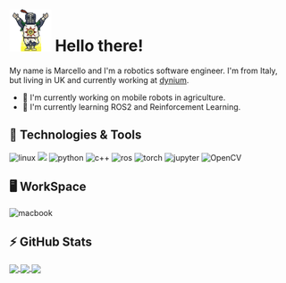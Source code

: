 <!--<p align="center">
  <a href="https://www.youtube.com/watch?v=oyA8odjCzZ4"><img src="https://img.shields.io/badge/GIT%20GUD-R%20U%20CASUL%3F-yellow?style=for-the-badge" alt="git_gud"/></a>
</p>-->

# <img src="https://raw.githubusercontent.com/mcarfagno/mcarfagno/main/praise_the_sun.gif" width="75px"> Hello there!
My name is Marcello and I'm a robotics software engineer. I'm from Italy, but living in UK and currently working at [dynium](https://dynium.ai/).
- :rocket: I'm currently working on mobile robots in agriculture.
- 🌱 I'm currently learning ROS2 and Reinforcement Learning.

## 🔧 Technologies & Tools
<!-- coutresy of https://github.com/alexandresanlim/Badges4-README.md-Profile-->
![linux](https://img.shields.io/badge/Linux-informational?style=for-the-badge&logo=linux&logoColor=white&color=d70a53)
![](https://img.shields.io/badge/vim-informational?style=for-the-badge&logo=Vim&logoColor=white&color=019733)
![python](https://img.shields.io/badge/python-%233776AB.svg?&style=for-the-badge&logo=python&logoColor=white)
![c++](https://img.shields.io/badge/c++%20-%2300599C.svg?&style=for-the-badge&logo=c%2B%2B&logoColor=white)
![ros](https://img.shields.io/badge/ROS-informational?&style=for-the-badge&color=000080)
![torch](https://img.shields.io/badge/PyTorch-informational?&style=for-the-badge&logo=PyTorch&logoColor=white&color=EE4C2C)
![jupyter](https://img.shields.io/badge/Jupyter-informational?&style=for-the-badge&logo=Jupyter&logoColor=white&color=F37626)
![OpenCV](https://img.shields.io/badge/OpenCV-informational?&style=for-the-badge&color=blue)

## :desktop_computer: WorkSpace
![macbook](https://img.shields.io/badge/apple-macbook%20pro%2013%202016-%23999999.svg?&style=for-the-badge&logo=apple&logoColor=white)

## ⚡ GitHub Stats
<a href="https://github.com/mcarfagno/mcarfagno">
  <img align="center" height="137.3px" src="https://github-readme-stats.vercel.app/api?username=mcarfagno&count_private=true&show_icons=true&bg_color=30,5f72bd,9b23ea&title_color=fff&text_color=fff&icon_color=fff" />
</a>

<a href="https://github.com/mcarfagno/mcarfagno">
  <img align="center" height="137.3px" src="https://github-readme-stats.vercel.app/api/top-langs/?username=mcarfagno&layout=compact&bg_color=30,5f72bd,9b23ea&title_color=fff&text_color=fff&icon_color=fff&exclude_repo=utils,mcarfagno.github.io" />
</a>

<a href="https://github.com/mcarfagno/mcarfagno">
  <img align="center" src="https://github-readme-stats.vercel.app/api/pin/?username=mcarfagno&repo=mcarfagno.github.io&bg_color=30,5f72bd,9b23ea&title_color=fff&text_color=fff&icon_color=fff" />
</a>
